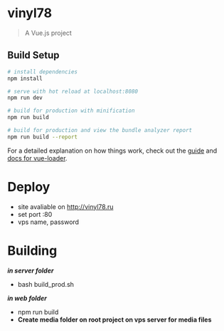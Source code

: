 # vinyl78

> A Vue.js project

## Build Setup

``` bash
# install dependencies
npm install

# serve with hot reload at localhost:8080
npm run dev

# build for production with minification
npm run build

# build for production and view the bundle analyzer report
npm run build --report
```

For a detailed explanation on how things work, check out the [guide](http://vuejs-templates.github.io/webpack/) and [docs for vue-loader](http://vuejs.github.io/vue-loader).

# Deploy
- site avaliable on http://vinyl78.ru
- set port :80
- vps name, password

# Building
***in server folder***
- bash build_prod.sh

***in web folder***
- npm run build
- **Create media folder on root project on vps server for media files**
